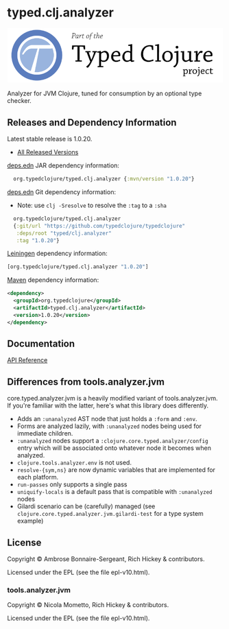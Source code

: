 <!-- DO NOT EDIT! Instead, edit `dev/resources/root-templates/typed/clj.analyzer/README.md` and run `./script/regen-selmer.sh` -->
# typed.clj.analyzer

<a href='https://typedclojure.org'><img src='images/part-of-typed-clojure-project.png'></a>

Analyzer for JVM Clojure, tuned for consumption by an optional type checker.

## Releases and Dependency Information

Latest stable release is 1.0.20.

* [All Released Versions](https://clojars.org/org.typedclojure/typed.clj.analyzer)

[deps.edn](https://clojure.org/reference/deps_and_cli) JAR dependency information:

```clj
  org.typedclojure/typed.clj.analyzer {:mvn/version "1.0.20"}
```

[deps.edn](https://clojure.org/reference/deps_and_cli) Git dependency information:

- Note: use `clj -Sresolve` to resolve the `:tag` to a `:sha`

```clj
  org.typedclojure/typed.clj.analyzer
  {:git/url "https://github.com/typedclojure/typedclojure"
   :deps/root "typed/clj.analyzer"
   :tag "1.0.20"}
```

[Leiningen](https://github.com/technomancy/leiningen) dependency information:

```clojure
[org.typedclojure/typed.clj.analyzer "1.0.20"]
```

[Maven](https://maven.apache.org/) dependency information:

```XML
<dependency>
  <groupId>org.typedclojure</groupId>
  <artifactId>typed.clj.analyzer</artifactId>
  <version>1.0.20</version>
</dependency>
```

## Documentation

[API Reference](https://api.typedclojure.org/latest/typed.clj.analyzer/index.html)

## Differences from tools.analyzer.jvm

core.typed.analyzer.jvm is a heavily modified variant of tools.analyzer.jvm.
If you're familiar with the latter, here's what this library does differently.

- Adds an `:unanalyzed` AST node that just holds a `:form` and `:env`.
- Forms are analyzed lazily, with `:unanalyzed` nodes being used for immediate children.
- `:unanalyzed` nodes support a `:clojure.core.typed.analyzer/config` entry which will be associated
  onto whatever node it becomes when analyzed.
- `clojure.tools.analyzer.env` is not used.
- `resolve-{sym,ns}` are now dynamic variables that are implemented for each platform.
- `run-passes` only supports a single pass
- `uniquify-locals` is a default pass that is compatible with `:unanalyzed` nodes
- Gilardi scenario can be (carefully) managed (see `clojure.core.typed.analyzer.jvm.gilardi-test` for a type system example)

## License

Copyright © Ambrose Bonnaire-Sergeant, Rich Hickey & contributors.

Licensed under the EPL (see the file epl-v10.html).

### tools.analyzer.jvm

Copyright © Nicola Mometto, Rich Hickey & contributors.

Licensed under the EPL (see the file epl-v10.html).
